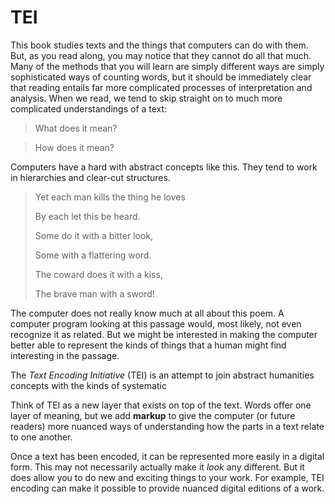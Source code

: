 # TEI


This book studies texts and the things that computers can do with them. But, as you read along, you may notice that they cannot do all that much. Many of the methods that you will learn are simply different ways are simply sophisticated ways of counting words, but it should be immediately clear that reading entails far more complicated processes of interpretation and analysis. When we read, we tend to skip straight on to much more complicated understandings of a text:

> What does it mean?

> How does it mean?

Computers have a hard with abstract concepts like this. They tend to work in hierarchies and clear-cut structures. 

 
 
 
 

>Yet each man kills the thing he loves
>
>By each let this be heard.
>
>Some do it with a bitter look,
>
>Some with a flattering word.
>
>The coward does it with a kiss,
>
>The brave man with a sword!






The computer does not really know much at all about this poem. A computer program looking at this passage would, most likely, not even recognize it as related. But we might be interested in making the computer better able to represent the kinds of things that a human might find interesting in the passage. 

The *Text Encoding Initiative* (TEI) is an attempt to join abstract humanities concepts with the kinds of systematic 

Think of TEI as a new layer that exists on top of the text. Words offer one layer of meaning, but we add **markup** to give the computer (or future readers) more nuanced ways of understanding how the parts in a text relate to one another.

Once a text has been encoded, it can be represented more easily in a digital form. This may not necessarily actually make it *look* any different. But it does allow you to do new and exciting things to your work. For example, TEI encoding can make it possible to provide nuanced digital editions of a work.